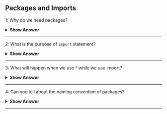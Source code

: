 ## Packages and Imports

1: Why do we need packages?
 <details>
      <summary><b> Show Answer </b></summary> 

- Packages are used to organize classes, interfaces, enums and annotations.
- We can categorize and have secure access.
- It avoids the naming confliction. ie, We can have the same class names when they are in different packages.
- The first line of java program will be the package name. If the name package is not given, it will de in default package.
- They are two types of packages. They are,
    - <span style="color:blue">Built-in Packages</span> - Some examples are java, util, javax and sql etc.
    - <span style="color:blue">User-defined Packages</span> - user has to give packages name to organize. 
</details>

---

2: What is the purpose of `import` statement?
<details>
    <summary><b> Show Answer </b></summary> 

- To get the access of classes/interfaces/enumns from another package, we need to use `import` statement.
- Example: `import java.util.*` or `import java.util.Scanner`
- The special character <span style="color:blue">*</span> is used to select all classes, interfaces, enums and annotation from the package.
- We can also import the particular class of the package which will avoid neccessary imports and increases the performance.
</details>

---

3: What will happen when we use <span style="color:blue">*</span> while we use import?
 <details>
      <summary><b> Show Answer </b></summary> 

- <span style="color:blue">*</span> will import all the classes, interfaces, enums and annotations.
- It will not import the sub packages and components in sub packages.
- If we want to import sub package, we will have to specify the sub package.
</details>

---

4: Can you tell about the naming convention of packages?
 <details>
      <summary><b> Show Answer </b></summary> 
  
  - To avoid naming collision in name with class interface, the package name should be in small letters.
  - The naming should be in reverse form of the domain.
  - If the domain is `example.com`, the package name should be `com.example` which is reverse form of domain.
  - We can add subpackages along with `com.example` like `com.example.packagename`.
  - The special characters are not allowed for naming a  packages
  - If the domain contains number, we have to use underscore. `12example.com` domain can be coverted as package name as `com._12example`.
 
</details>
 
---
